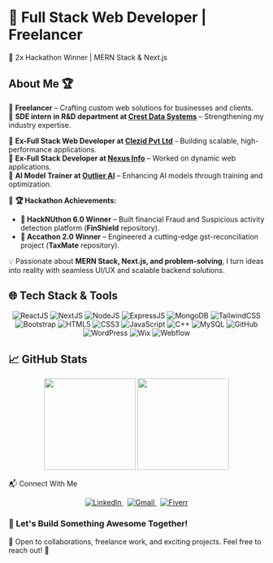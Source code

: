# 🚀 Full Stack Web Developer | Freelancer
🌟 2x Hackathon Winner | MERN Stack & Next.js   

## About Me 🏆

🔹 **Freelancer** – Crafting custom web solutions for businesses and clients.  
🔹 **SDE intern in R&D department at [Crest Data Systems](https://www.linkedin.com/company/crest-data/)** – Strengthening my industry expertise. 

🔹 **Ex-Full Stack Web Developer at [Clezid Pvt Ltd](https://www.linkedin.com/company/clezid/)** - Building scalable, high-performance applications.  
🔹 **Ex-Full Stack Developer at [Nexus Info](https://www.linkedin.com/company/nexus-software-pvt-ltd/)** – Worked on dynamic web applications.  
🔹 **AI Model Trainer at [Outlier AI](https://www.linkedin.com/company/try-outlier/)** – Enhancing AI models through training and optimization.  

🎉 **🏆 Hackathon Achievements:**  
- **🥇 HackNUthon 6.0 Winner** – Built financial Fraud and Suspicious activity detection platform (**FinShield** repository).  
- **🥇 Accathon 2.0 Winner** – Engineered a cutting-edge gst-reconciliation project (**TaxMate** repository).  

💡 Passionate about **MERN Stack, Next.js, and problem-solving**, I turn ideas into reality with seamless UI/UX and scalable backend solutions.  

## 🌐 Tech Stack & Tools
<div align="center">
  
 ![ReactJS](https://img.icons8.com/external-tal-revivo-color-tal-revivo/48/000000/external-react-a-javascript-library-for-building-user-interfaces-logo-color-tal-revivo.png)
  ![NextJS](https://img.icons8.com/color/48/ffffff/nextjs.png)
  ![NodeJS](https://img.icons8.com/color/48/000000/nodejs.png)
  ![ExpressJS](https://img.icons8.com/fluency/48/000000/node-js.png)
  ![MongoDB](https://img.icons8.com/color/48/000000/mongodb.png)
  ![TailwindCSS](https://upload.wikimedia.org/wikipedia/commons/thumb/d/d5/Tailwind_CSS_Logo.svg/48px-Tailwind_CSS_Logo.png)
  ![Bootstrap](https://img.icons8.com/color/48/000000/bootstrap.png)
  ![HTML5](https://img.icons8.com/color/48/000000/html-5--v1.png)
  ![CSS3](https://img.icons8.com/color/48/000000/css3.png)
  ![JavaScript](https://img.icons8.com/color/48/000000/javascript--v1.png)
  ![C++](https://img.icons8.com/color/48/000000/c-plus-plus-logo.png)
  ![MySQL](https://img.icons8.com/color/48/000000/mysql-logo.png)
  ![GitHub](https://img.icons8.com/glyph-neue/48/ffffff/github.png)
  ![WordPress](https://img.icons8.com/color/48/000000/wordpress.png)
  ![Wix](https://img.icons8.com/?size=45&id=cQfKnWABsKk9&format=png&color=ffffff)
  ![Webflow](https://img.icons8.com/color/48/000000/webflow.png)
 
</div>

## 📈 GitHub Stats
<div align="center">

 <img height="180em" src="https://github-readme-stats.vercel.app/api?username=Krish043&show_icons=true&theme=radical"/>
  <img height="180em" src="https://github-readme-stats.vercel.app/api/top-langs/?username=Krish043&layout=compact&theme=radical"/>

</div>

📬 Connect With Me
<div align="center"> <a href="https://linkedin.com/in/krish-gangajaliya-802b79266/" target="_blank"> <img src="https://img.shields.io/badge/LinkedIn-%230A66C2.svg?&style=for-the-badge&logo=linkedin&logoColor=white" alt="LinkedIn"/> </a> &nbsp; <a href="mailto:krishgangajaliya1@gmail.com" target="_blank"> <img src="https://img.shields.io/badge/Gmail-D14836?style=for-the-badge&logo=gmail&logoColor=white" alt="Gmail"/> </a> &nbsp; <a href="https://www.fiverr.com/krish_043" target="_blank"> <img src="https://img.shields.io/badge/Fiverr-1DBF73?style=for-the-badge&logo=fiverr&logoColor=white" alt="Fiverr"/> </a> </div>

### 🤝 Let's Build Something Awesome Together!  
💌 Open to collaborations, freelance work, and exciting projects. Feel free to reach out! 🚀
